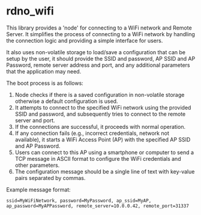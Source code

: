 # rdno_wifi

This library provides a 'node' for connecting to a WiFi network and Remote Server. It simplifies the process of connecting to a WiFi network by handling the connection logic and providing a simple interface for users.

It also uses non-volatile storage to load/save a configuration that can be setup by the user, it should provide the SSID and password, AP SSID and AP Password, remote server address and port, and any additional parameters that the application may need.

The boot process is as follows:
1. Node checks if there is a saved configuration in non-volatile storage otherwise a default configuration is used.
2. It attempts to connect to the specified WiFi network using the provided SSID and password, and subsequently tries to connect to the remote server and port.
3. If the connections are successful, it proceeds with normal operation.
4. If any connection fails (e.g., incorrect credentials, network not available), it starts a WiFi Access Point (AP) with the specified AP SSID and AP Password.
5. Users can connect to this AP using a smartphone or computer to send a TCP message in ASCII format to configure the WiFi credentials and other parameters. 
6. The configuration message should be a single line of text with key-value pairs separated by commas.

Example message format:
```
ssid=MyWiFiNetwork, password=MyPassword, ap_ssid=MyAP, ap_password=MyAPPassword, remote_server=10.0.0.42, remote_port=31337
```